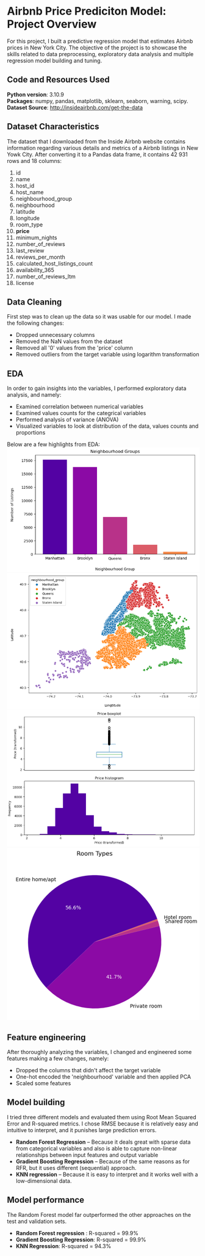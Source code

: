 # Airbnb Price Prediciton Model: Project Overview
For this project, I built a predictive regression model that estimates Airbnb prices in New York City. The objective of the project is to showcase the skills related to data preprocessing, exploratory data analysis and multiple regression model building and tuning.

## Code and Resources Used
**Python version**: 3.10.9 <br>
**Packages**: numpy, pandas, matplotlib, sklearn, seaborn, warning, scipy. <br>
**Dataset Source**: http://insideairbnb.com/get-the-data

## Dataset Characteristics
The dataset that I downloaded from the Inside Airbnb website contains information regarding various details and metrics of a Airbnb listings in New Yowk City. After converting it to a Pandas data frame, it contains 42 931 rows and 18 columns:
1. id
2. name
3. host_id
4. host_name
5. neighbourhood_group
6. neighbourhood
7. latitude
8. longitude
9. room_type 
10. **price**
11. minimum_nights 
12. number_of_reviews
13. last_review
14. reviews_per_month
15. calculated_host_listings_count
16. availability_365
17. number_of_reviews_ltm 
18. license

## Data Cleaning
First step was to clean up the data so it was usable for our model. I made the following changes:
*	Dropped unnecessary columns
*	Removed the NaN values from the dataset
*	Removed all '0' values from the 'price' column
*	Removed outliers from the target variable using logarithm transformation

## EDA
In order to gain insights into the variables, I performed exploratory data analysis, and namely:
* Examined correlation between numerical variables
* Examined values counts for the categrical variables
* Performed analysis of variance (ANOVA)
* Visualized variables to look at distribution of the data, values counts and proportions

Below are a few highlights from EDA:
![alt text](https://github.com/dabykov/Projects/blob/main/project-2/neighbourhoods.png "Neighbourhood")
![alt text](https://github.com/dabykov/Projects/blob/main/project-2/neighbourhood_groups_map.png "Neighbourhood Groups")
![alt text](https://github.com/dabykov/Projects/blob/main/project-2/price%20distribution.png "Price Distribution")
![alt text](https://github.com/dabykov/Projects/blob/main/project-2/room%20type.png "Room Type")

## Feature engineering
After thoroughly analyzing the variables, I changed and engineered some features making a few changes, namely:
* Dropped the columns that didn't affect the target variable
* One-hot encoded the 'neighbourhood' variable and then applied PCA
* Scaled some features

## Model building
I tried three different models and evaluated them using Root Mean Squared Error and R-squared metrics. I chose RMSE because it is relatively easy and intuitive to interpret, and it punishes large prediction errors.

*	**Random Forest Regression** – Because it deals great with sparse data from categorical variables and also is able to capture non-linear relationships between input features and output variable
*	**Gradient Boosting Regression** – Because of the same reasons as for RFR, but it uses different (sequential) approach.
*	**KNN regression** – Because it is easy to interpret and it works well with a low-dimensional data.

## Model performance
The Random Forest model far outperformed the other approaches on the test and validation sets. 
*	**Random Forest regression** : R-squared = 99.9%
*	**Gradient Boosting Regression**: R-squared = 99.9%
*	**KNN Regression**: R-squared = 94.3%
